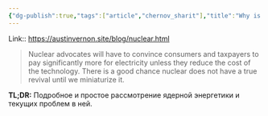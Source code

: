 ```yaml
---
{"dg-publish":true,"tags":["article","chernov_sharit"],"title":"Why is the Nuclear Power Industry Stagnant?","date":"2022-08-07T11:37:08+03:00","modified_at":"2023-02-04T22:22:38+04:00","published_at":"2022-08-09T19:05:00+03:00","permalink":"/articles/202208071137/","dgPassFrontmatter":true}
---
```



Link:: https://austinvernon.site/blog/nuclear.html

> Nuclear advocates will have to convince consumers and taxpayers to pay significantly more for electricity unless they reduce the cost of the technology. There is a good chance nuclear does not have a true revival until we miniaturize it.

**TL;DR:** Подробное и простое рассмотрение ядерной энергетики и текущих проблем в ней.
